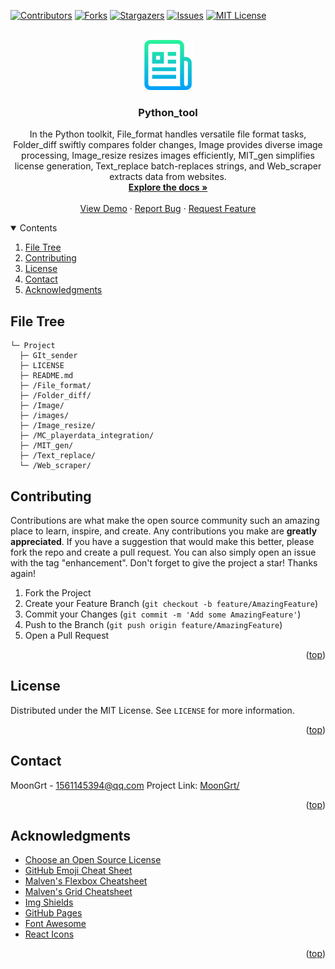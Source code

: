 <div id="top"></div>

[![Contributors][contributors-shield]][contributors-url]
[![Forks][forks-shield]][forks-url]
[![Stargazers][stars-shield]][stars-url]
[![Issues][issues-shield]][issues-url]
[![MIT License][license-shield]][license-url]


<!-- PROJECT LOGO -->
<br />
<div align="center">
	<a href="https://github.com/MoonGrt/Python_tool">
	<img src="images/logo.png" alt="Logo" width="80" height="80">
	</a>
<h3 align="center">Python_tool</h3>
	<p align="center">
	In the Python toolkit, File_format handles versatile file format tasks, Folder_diff swiftly compares folder changes, Image provides diverse image processing, Image_resize resizes images efficiently, MIT_gen simplifies license generation, Text_replace batch-replaces strings, and Web_scraper extracts data from websites.
	<br />
	<a href="https://github.com/MoonGrt/Python_tool"><strong>Explore the docs »</strong></a>
	<br />
	<br />
	<a href="https://github.com/MoonGrt/Python_tool">View Demo</a>
	·
	<a href="https://github.com/MoonGrt/Python_tool/issues">Report Bug</a>
	·
	<a href="https://github.com/MoonGrt/Python_tool/issues">Request Feature</a>
	</p>
</div>


<!-- CONTENTS -->
<details open>
  <summary>Contents</summary>
  <ol>
    <li><a href="#file-tree">File Tree</a></li>
    <li><a href="#contributing">Contributing</a></li>
    <li><a href="#license">License</a></li>
    <li><a href="#contact">Contact</a></li>
    <li><a href="#acknowledgments">Acknowledgments</a></li>
  </ol>
</details>


<!-- FILE TREE -->
## File Tree

```
└─ Project
  ├─ GIt_sender
  ├─ LICENSE
  ├─ README.md
  ├─ /File_format/
  ├─ /Folder_diff/
  ├─ /Image/
  ├─ /images/
  ├─ /Image_resize/
  ├─ /MC_playerdata_integration/
  ├─ /MIT_gen/
  ├─ /Text_replace/
  └─ /Web_scraper/

```


<!-- CONTRIBUTING -->
## Contributing
Contributions are what make the open source community such an amazing place to learn, inspire, and create. Any contributions you make are **greatly appreciated**.
If you have a suggestion that would make this better, please fork the repo and create a pull request. You can also simply open an issue with the tag "enhancement".
Don't forget to give the project a star! Thanks again!
1. Fork the Project
2. Create your Feature Branch (`git checkout -b feature/AmazingFeature`)
3. Commit your Changes (`git commit -m 'Add some AmazingFeature'`)
4. Push to the Branch (`git push origin feature/AmazingFeature`)
5. Open a Pull Request
<p align="right">(<a href="#top">top</a>)</p>


<!-- LICENSE -->
## License
Distributed under the MIT License. See `LICENSE` for more information.
<p align="right">(<a href="#top">top</a>)</p>


<!-- CONTACT -->
## Contact
MoonGrt - 1561145394@qq.com
Project Link: [MoonGrt/](https://github.com/MoonGrt/)
<p align="right">(<a href="#top">top</a>)</p>


<!-- ACKNOWLEDGMENTS -->
## Acknowledgments
* [Choose an Open Source License](https://choosealicense.com)
* [GitHub Emoji Cheat Sheet](https://www.webpagefx.com/tools/emoji-cheat-sheet)
* [Malven's Flexbox Cheatsheet](https://flexbox.malven.co/)
* [Malven's Grid Cheatsheet](https://grid.malven.co/)
* [Img Shields](https://shields.io)
* [GitHub Pages](https://pages.github.com)
* [Font Awesome](https://fontawesome.com)
* [React Icons](https://react-icons.github.io/react-icons/search)   
<p align="right">(<a href="#top">top</a>)</p>


<!-- MARKDOWN LINKS & IMAGES -->
<!-- https://www.markdownguide.org/basic-syntax/#reference-style-links -->
[contributors-shield]: https://img.shields.io/github/contributors/MoonGrt/Python_tool.svg?style=for-the-badge
[contributors-url]: https://github.com/MoonGrt/Python_tool/graphs/contributors
[forks-shield]: https://img.shields.io/github/forks/MoonGrt/Python_tool.svg?style=for-the-badge
[forks-url]: https://github.com/MoonGrt/Python_tool/network/members
[stars-shield]: https://img.shields.io/github/stars/MoonGrt/Python_tool.svg?style=for-the-badge
[stars-url]: https://github.com/MoonGrt/Python_tool/stargazers
[issues-shield]: https://img.shields.io/github/issues/MoonGrt/Python_tool.svg?style=for-the-badge
[issues-url]: https://github.com/MoonGrt/Python_tool/issues
[license-shield]: https://img.shields.io/github/license/MoonGrt/Python_tool.svg?style=for-the-badge
[license-url]: https://github.com/MoonGrt/Python_tool/blob/master/LICENSE


